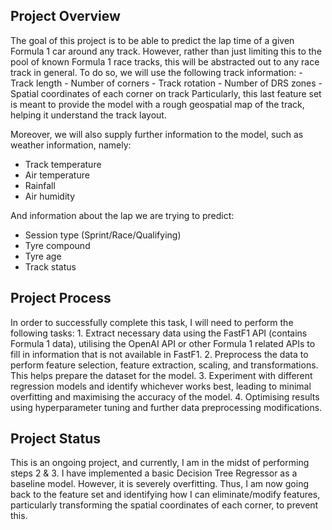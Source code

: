 <h2>Project Overview</h2>
The goal of this project is to be able to predict the lap time of a given Formula 1 car around any track. However, rather than just limiting this to the pool of known Formula 1 race tracks, this will be abstracted out to any race track in general. To do so, we will use the following track information:
- Track length
- Number of corners
- Track rotation
- Number of DRS zones
- Spatial coordinates of each corner on track
Particularly, this last feature set is meant to provide the model with a rough geospatial map of the track, helping it understand the track layout.

Moreover, we will also supply further information to the model, such as weather information, namely:
- Track temperature
- Air temperature
- Rainfall 
- Air humidity 

And information about the lap we are trying to predict:
- Session type (Sprint/Race/Qualifying)
- Tyre compound 
- Tyre age 
- Track status


<h2>Project Process</h2>
In order to successfully complete this task, I will need to perform the following tasks:
1. Extract necessary data using the FastF1 API (contains Formula 1 data), utilising the OpenAI API or other Formula 1 related APIs to fill in information that is not available in FastF1.
2. Preprocess the data to perform feature selection, feature extraction, scaling, and transformations. This helps prepare the dataset for the model. 
3. Experiment with different regression models and identify whichever works best, leading to minimal overfitting and maximising the accuracy of the model. 
4. Optimising results using hyperparameter tuning and further data preprocessing modifications. 

<h2>Project Status</h2>
This is an ongoing project, and currently, I am in the midst of performing steps 2 & 3. I have implemented a basic Decision Tree Regressor as a baseline model. However, it is severely overfitting. Thus, I am now going back to the feature set and identifying how I can eliminate/modify features, particularly transforming the spatial coordinates of each corner, to prevent this.
